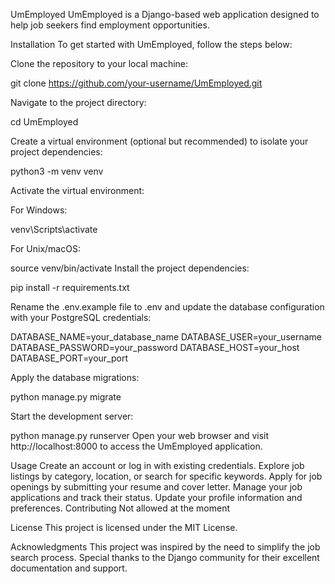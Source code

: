 UmEmployed
UmEmployed is a Django-based web application designed to help job seekers find employment opportunities.

Installation
To get started with UmEmployed, follow the steps below:

Clone the repository to your local machine:

git clone https://github.com/your-username/UmEmployed.git


Navigate to the project directory:

cd UmEmployed

Create a virtual environment (optional but recommended) to isolate your project dependencies:


python3 -m venv venv


Activate the virtual environment:

For Windows:

venv\Scripts\activate

For Unix/macOS:


source venv/bin/activate
Install the project dependencies:


pip install -r requirements.txt



Rename the .env.example file to .env and update the database configuration with your PostgreSQL credentials:


DATABASE_NAME=your_database_name
DATABASE_USER=your_username
DATABASE_PASSWORD=your_password
DATABASE_HOST=your_host
DATABASE_PORT=your_port


Apply the database migrations:

python manage.py migrate



Start the development server:


python manage.py runserver
Open your web browser and visit http://localhost:8000 to access the UmEmployed application.

Usage
Create an account or log in with existing credentials.
Explore job listings by category, location, or search for specific keywords.
Apply for job openings by submitting your resume and cover letter.
Manage your job applications and track their status.
Update your profile information and preferences.
Contributing
Not allowed at the moment

License
This project is licensed under the MIT License.

Acknowledgments
This project was inspired by the need to simplify the job search process.
Special thanks to the Django community for their excellent documentation and support.